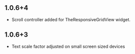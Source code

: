 ## 1.0.6+4
* Scroll controller added for TheResponsiveGridView widget.


## 1.0.6+3
* Text scale factor adjusted on small screen sized devices

